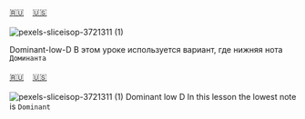 <span id="ru"><a href='#ru'>🇷🇺</a> &nbsp;&nbsp;&nbsp;<a href='#en'>🇺🇸</a> &nbsp;&nbsp;&nbsp;</span><br><br>
![pexels-sliceisop-3721311 (1)](https://github.com/user-attachments/assets/683d8d05-7f5a-4cc2-93f2-691fbe56d2bd)

Dominant-low-D
В этом уроке используется вариант, где нижняя нота `Доминанта`<br><br>
<span id="en"><a href='#ru'>🇷🇺</a> &nbsp;&nbsp;&nbsp;<a href='#en'>🇺🇸</a> &nbsp;&nbsp;&nbsp;</span><br><br>
![pexels-sliceisop-3721311 (1)](https://github.com/user-attachments/assets/683d8d05-7f5a-4cc2-93f2-691fbe56d2bd)
Dominant low D
In this lesson the lowest note is `Dominant`<br><br>
